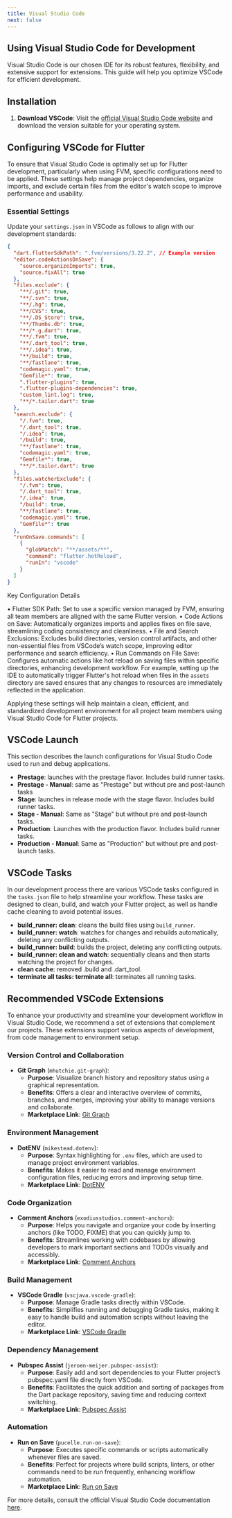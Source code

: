 ```yaml
---
title: Visual Studio Code
next: false
---
```


## Using Visual Studio Code for Development

Visual Studio Code is our chosen IDE for its robust features, flexibility, and extensive support for extensions. This guide will help you optimize VSCode for efficient development.

## Installation

1. **Download VSCode**: Visit the [official Visual Studio Code website](https://code.visualstudio.com/) and download the version suitable for your operating system.

## Configuring VSCode for Flutter

To ensure that Visual Studio Code is optimally set up for Flutter development, particularly when using FVM, specific configurations need to be applied. These settings help manage project dependencies, organize imports, and exclude certain files from the editor's watch scope to improve performance and usability.

### Essential Settings

Update your `settings.json` in VSCode as follows to align with our development standards:

```json
{
  "dart.flutterSdkPath": ".fvm/versions/3.22.2", // Example version
  "editor.codeActionsOnSave": {
    "source.organizeImports": true,
    "source.fixAll": true
  },
  "files.exclude": {
    "**/.git": true,
    "**/.svn": true,
    "**/.hg": true,
    "**/CVS": true,
    "**/.DS_Store": true,
    "**/Thumbs.db": true,
    "**/*.g.dart": true,
    "**/.fvm": true,
    "**/.dart_tool": true,
    "**/.idea": true,
    "**/build": true,
    "**/fastlane": true,
    "codemagic.yaml": true,
    "Gemfile*": true,
    ".flutter-plugins": true,
    ".flutter-plugins-dependencies": true,
    "custom_lint.log": true,
    "**/*.tailor.dart": true
  },
  "search.exclude": {
    "/.fvm": true,
    "/.dart_tool": true,
    "/.idea": true,
    "/build": true,
    "**/fastlane": true,
    "codemagic.yaml": true,
    "Gemfile*": true,
    "**/*.tailor.dart": true
  },
  "files.watcherExclude": {
    "/.fvm": true,
    "/.dart_tool": true,
    "/.idea": true,
    "/build": true,
    "**/fastlane": true,
    "codemagic.yaml": true,
    "Gemfile*": true
  },
  "runOnSave.commands": [
    {
      "globMatch": "**/assets/**",
      "command": "flutter.hotReload",
      "runIn": "vscode"
    }
  ]
}
```

Key Configuration Details

  • Flutter SDK Path: Set to use a specific version managed by FVM, ensuring all team members are aligned with the same Flutter version.
  • Code Actions on Save: Automatically organizes imports and applies fixes on file save, streamlining coding consistency and cleanliness.
  • File and Search Exclusions: Excludes build directories, version control artifacts, and other non-essential files from VSCode’s watch scope, improving editor performance and search efficiency.
  • Run Commands on File Save: Configures automatic actions like hot reload on saving files within specific directories, enhancing development workflow. For example, setting up the IDE to automatically trigger Flutter's hot reload when files in the `assets` directory are saved ensures that any changes to resources are immediately reflected in the application.

Applying these settings will help maintain a clean, efficient, and standardized development environment for all project team members using Visual Studio Code for Flutter projects.

## VSCode Launch

This section describes the launch configurations for Visual Studio Code used to run and debug applications.

- **Prestage**: launches with the prestage flavor. Includes build runner tasks.
- **Prestage - Manual**: same as "Prestage" but without pre and post-launch tasks
- **Stage**: launches in release mode with the stage flavor. Includes build runner tasks.
- **Stage - Manual**: Same as "Stage" but without pre and post-launch tasks.
- **Production**: Launches with the production flavor. Includes build runner tasks.
- **Production - Manual**: Same as "Production" but without pre and post-launch tasks.

## VSCode Tasks

In our development process there are various VSCode tasks configured in the `tasks.json` file to help streamline your workflow. These tasks are designed to clean, build, and watch your Flutter project, as well as handle cache cleaning to avoid potential issues.

- **build_runner: clean**: cleans the build files using `build_runner`.
- **build_runner: watch**: watches for changes and rebuilds automatically, deleting any conflicting outputs.
- **build_runner: build**: builds the project, deleting any conflicting outputs.
- **build_runner: clean and watch**: sequentially cleans and then starts watching the project for changes.
- **clean cache**: removed .build and .dart_tool.
- **terminate all tasks: terminate all**: terminates all running tasks.

## Recommended VSCode Extensions

To enhance your productivity and streamline your development workflow in Visual Studio Code, we recommend a set of extensions that complement our projects. These extensions support various aspects of development, from code management to environment setup.

### Version Control and Collaboration

- **Git Graph** (`mhutchie.git-graph`):
  - **Purpose**: Visualize branch history and repository status using a graphical representation.
  - **Benefits**: Offers a clear and interactive overview of commits, branches, and merges, improving your ability to manage versions and collaborate.
  - **Marketplace Link**: [Git Graph](https://marketplace.visualstudio.com/items?itemName=mhutchie.git-graph)

### Environment Management

- **DotENV** (`mikestead.dotenv`):
  - **Purpose**: Syntax highlighting for `.env` files, which are used to manage project environment variables.
  - **Benefits**: Makes it easier to read and manage environment configuration files, reducing errors and improving setup time.
  - **Marketplace Link**: [DotENV](https://marketplace.visualstudio.com/items?itemName=mikestead.dotenv)

### Code Organization

- **Comment Anchors** (`exodiusstudios.comment-anchors`):
  - **Purpose**: Helps you navigate and organize your code by inserting anchors (like TODO, FIXME) that you can quickly jump to.
  - **Benefits**: Streamlines working with codebases by allowing developers to mark important sections and TODOs visually and accessibly.
  - **Marketplace Link**: [Comment Anchors](https://marketplace.visualstudio.com/items?itemName=ExodiusStudios.comment-anchors)

### Build Management

- **VSCode Gradle** (`vscjava.vscode-gradle`):
  - **Purpose**: Manage Gradle tasks directly within VSCode.
  - **Benefits**: Simplifies running and debugging Gradle tasks, making it easy to handle build and automation scripts without leaving the editor.
  - **Marketplace Link**: [VSCode Gradle](https://marketplace.visualstudio.com/items?itemName=vscjava.vscode-gradle)

### Dependency Management

- **Pubspec Assist** (`jeroen-meijer.pubspec-assist`):
  - **Purpose**: Easily add and sort dependencies to your Flutter project’s pubspec.yaml file directly from VSCode.
  - **Benefits**: Facilitates the quick addition and sorting of packages from the Dart package repository, saving time and reducing context switching.
  - **Marketplace Link**: [Pubspec Assist](https://marketplace.visualstudio.com/items?itemName=jeroen-meijer.pubspec-assist)

### Automation

- **Run on Save** (`pucelle.run-on-save`):
  - **Purpose**: Executes specific commands or scripts automatically whenever files are saved.
  - **Benefits**: Perfect for projects where build scripts, linters, or other commands need to be run frequently, enhancing workflow automation.
  - **Marketplace Link**: [Run on Save](https://marketplace.visualstudio.com/items?itemName=pucelle.run-on-save)

For more details, consult the official Visual Studio Code documentation [here](https://code.visualstudio.com/docs).
